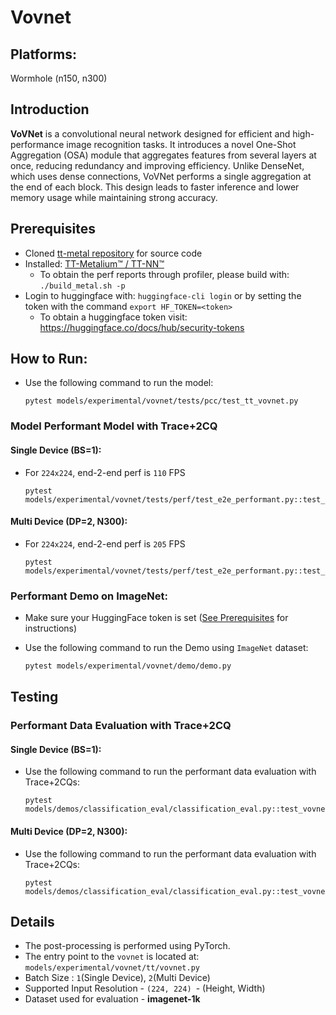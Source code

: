 # Vovnet

## Platforms:
Wormhole (n150, n300)

## Introduction
**VoVNet** is a convolutional neural network designed for efficient and high-performance image recognition tasks. It introduces a novel One-Shot Aggregation (OSA) module that aggregates features from several layers at once, reducing redundancy and improving efficiency. Unlike DenseNet, which uses dense connections, VoVNet performs a single aggregation at the end of each block. This design leads to faster inference and lower memory usage while maintaining strong accuracy.

## Prerequisites
- Cloned [tt-metal repository](https://github.com/tenstorrent/tt-metal) for source code
- Installed: [TT-Metalium™ / TT-NN™](https://github.com/tenstorrent/tt-metal/blob/main/INSTALLING.md)
  - To obtain the perf reports through profiler, please build with: `./build_metal.sh -p`
- Login to huggingface with: `huggingface-cli login` or by setting the token with the command `export HF_TOKEN=<token>`
   - To obtain a huggingface token visit: https://huggingface.co/docs/hub/security-tokens

## How to Run:
- Use the following command to run the model:

  ```
  pytest models/experimental/vovnet/tests/pcc/test_tt_vovnet.py
  ```

### Model Performant Model with Trace+2CQ

#### Single Device (BS=1):

- For `224x224`, end-2-end perf is `110` FPS

  ```
  pytest models/experimental/vovnet/tests/perf/test_e2e_performant.py::test_vovnet_e2e_performant
  ```

#### Multi Device (DP=2, N300):

- For `224x224`, end-2-end perf is `205` FPS

  ```
  pytest models/experimental/vovnet/tests/perf/test_e2e_performant.py::test_vovnet_e2e_performant_dp
  ```

### Performant Demo on ImageNet:

- Make sure your HuggingFace token is set ([See Prerequisites](#prerequisites) for instructions)
- Use the following command to run the Demo using `ImageNet` dataset:

  ```bash
  pytest models/experimental/vovnet/demo/demo.py
  ```

## Testing

### Performant Data Evaluation with Trace+2CQ

#### Single Device (BS=1):

- Use the following command to run the performant data evaluation with Trace+2CQs:

  ```
  pytest models/demos/classification_eval/classification_eval.py::test_vovnet_image_classification_eval
  ```

#### Multi Device (DP=2, N300):

- Use the following command to run the performant data evaluation with Trace+2CQs:

  ```
  pytest models/demos/classification_eval/classification_eval.py::test_vovnet_image_classification_eval_dp
  ```
## Details

- The post-processing is performed using PyTorch.
- The entry point to the `vovnet` is located at: `models/experimental/vovnet/tt/vovnet.py`
- Batch Size : `1`(Single Device), `2`(Multi Device)
- Supported Input Resolution - `(224, 224) `- (Height, Width)
- Dataset used for evaluation - **imagenet-1k**
